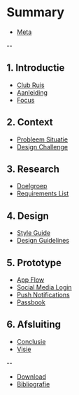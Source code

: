 # Summary

* [Meta](README.md)

--

## 1. Introductie
* [Club Ruis](introduction/club-ruis.md)
* [Aanleiding](introduction/motivation.md)
* [Focus](introduction/focus.md)

## 2. Context
* [Probleem Situatie](context/problem.md)
* [Design Challenge](context/design-challange.md)

## 3. Research
* [Doelgroep](research/focus-group.md)
* [Requirements List](research/requirements-list.md)

## 4. Design
* [Style Guide](design/style-guide.md)
* [Design Guidelines](design/guidelines.md)

## 5. Prototype
* [App Flow](prototype/flow.md)
* [Social Media Login](prototype/social-media-login.md)
* [Push Notifications](prototype/push-notifications.md)
* [Passbook](prototype/passbook.md)

## 6. Afsluiting
* [Conclusie](closing/conclusion.md)
* [Visie](closing/vision.md)

--

* [Download](misc/DOWNLOAD.md)
* [Bibliografie](misc/LITERATURE.md)
